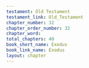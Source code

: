 ```yaml
---
testament: Old Testament
testament_link: Old_Testament
chapter_number: 32
chapter_order_number: 32
chapter_word: 
total_chapters: 40
book_short_name: Exodus
book_link_name: Exodus
layout: chapter
---
```

